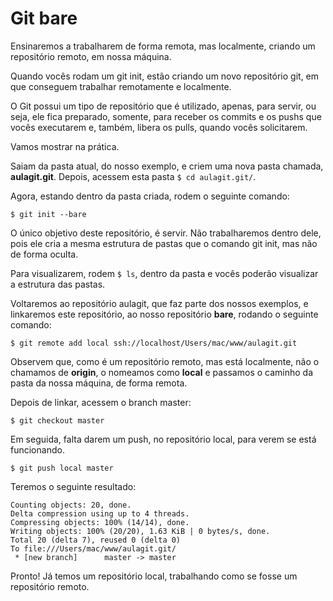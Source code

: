 # Git bare

Ensinaremos a trabalharem de forma remota, mas localmente, criando um repositório remoto, em nossa máquina.

Quando vocês rodam um git init, estão criando um novo repositório git, em que conseguem trabalhar remotamente e localmente.

O Git possui um tipo de repositório que é utilizado, apenas, para servir, ou seja, ele fica preparado, somente, para receber os commits e os pushs que vocês executarem e, também, libera os pulls, quando vocês solicitarem.

Vamos mostrar na prática.

Saiam da pasta atual, do nosso exemplo, e criem uma nova pasta chamada, **aulagit.git**. Depois, acessem esta pasta `$ cd aulagit.git/`.

Agora, estando dentro da pasta criada, rodem o seguinte comando:

`$ git init --bare`

O único objetivo deste repositório, é servir. Não trabalharemos dentro dele, pois ele cria a mesma estrutura de pastas que o comando git init, mas não de forma oculta.

Para visualizarem, rodem `$ ls`, dentro da pasta e vocês poderão visualizar a estrutura das pastas.

Voltaremos ao repositório aulagit, que faz parte dos nossos exemplos, e linkaremos este repositório, ao nosso repositório **bare**, rodando o seguinte comando:

`$ git remote add local ssh://localhost/Users/mac/www/aulagit.git`

Observem que, como é um repositório remoto, mas está localmente, não o chamamos de **origin**, o nomeamos como **local** e passamos o caminho da pasta da nossa máquina, de forma remota.

Depois de linkar, acessem o branch master:

`$ git checkout master`

Em seguida, falta darem um push, no repositório local, para verem se está funcionando.

`$ git push local master`

Teremos o seguinte resultado:

```
Counting objects: 20, done.
Delta compression using up to 4 threads.
Compressing objects: 100% (14/14), done.
Writing objects: 100% (20/20), 1.63 KiB | 0 bytes/s, done.
Total 20 (delta 7), reused 0 (delta 0)
To file:///Users/mac/www/aulagit.git/
 * [new branch]      master -> master
```

Pronto! Já temos um repositório local, trabalhando como se fosse um repositório remoto.